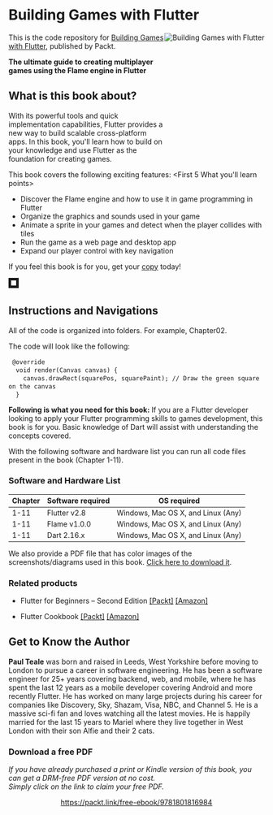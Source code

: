 


# Building Games with Flutter

<a href="https://www.packtpub.com/product/flutter-for-beginners-second-edition/9781800565999?utm_source=github&utm_medium=repository&utm_campaign=9781800565999"><img src="https://static.packt-cdn.com/products/9781801816984/cover/smaller" alt="Building Games with Flutter" height="256px" align="right"></a>

This is the code repository for [Building Games with Flutter](https://www.packtpub.com/product/building-games-with-flutter/9781801816984?utm_source=github&utm_medium=repository&utm_campaign=9781801816984), published by Packt.

**The ultimate guide to creating multiplayer games using the Flame engine in Flutter**

## What is this book about?
With its powerful tools and quick implementation capabilities, Flutter provides a new way to build scalable cross-platform apps. In this book, you'll learn how to build on your knowledge and use Flutter as the foundation for creating games.

This book covers the following exciting features: <First 5 What you'll learn points>
* Discover the Flame engine and how to use it in game programming in Flutter
* Organize the graphics and sounds used in your game
* Animate a sprite in your games and detect when the player collides with tiles
* Run the game as a web page and desktop app
* Expand our player control with key navigation

If you feel this book is for you, get your [copy](https://www.amazon.com/dp/1801816980) today!

<a href="https://www.packtpub.com/?utm_source=github&utm_medium=banner&utm_campaign=GitHubBanner"><img src="https://raw.githubusercontent.com/PacktPublishing/GitHub/master/GitHub.png" 
alt="https://www.packtpub.com/" border="5" /></a>


## Instructions and Navigations
All of the code is organized into folders. For example, Chapter02.

The code will look like the following:
```
 @override
  void render(Canvas canvas) {
    canvas.drawRect(squarePos, squarePaint); // Draw the green square on the canvas
  }

```

**Following is what you need for this book:**
If you are a Flutter developer looking to apply your Flutter programming skills to games development, this book is for you. Basic knowledge of Dart will assist with understanding the concepts covered.

With the following software and hardware list you can run all code files present in the book (Chapter 1-11).

### Software and Hardware List

| Chapter  | Software required                   | OS required                        |
| -------- | ------------------------------------| -----------------------------------|
| 1-11       | Flutter v2.8                     | Windows, Mac OS X, and Linux (Any) |
| 1-11        | Flame v1.0.0            | Windows, Mac OS X, and Linux (Any) |
| 1-11        | Dart 2.16.x            | Windows, Mac OS X, and Linux (Any) |


We also provide a PDF file that has color images of the screenshots/diagrams used in this book. [Click here to download it](https://static.packt-cdn.com/downloads/9781801816984_ColorImages.pdf).

### Related products <Other books you may enjoy>
* Flutter for Beginners – Second Edition [[Packt]](https://www.packtpub.com/product/flutter-for-beginners-second-edition/9781800565999?utm_source=github&utm_medium=repository&utm_campaign=9781800565999) [[Amazon]](https://www.amazon.com/dp/1800565992)

* Flutter Cookbook [[Packt]](https://www.packtpub.com/product/flutter-cookbook/9781838823382?utm_source=github&utm_medium=repository&utm_campaign=9781838823382) [[Amazon]](https://www.amazon.com/dp/1838823387)

## Get to Know the Author
**Paul Teale**
was born and raised in Leeds, West Yorkshire before moving to London to pursue a career in software engineering. He has been a software engineer for 25+ years covering backend, web, and mobile, where he has spent the last 12 years as a mobile developer covering Android and more recently Flutter. He has worked on many large projects during his career for companies like Discovery, Sky, Shazam, Visa, NBC, and Channel 5. He is a massive sci-fi fan and loves watching all the latest movies. He is happily married for the last 15 years to Mariel where they live together in West London with their son Alfie and their 2 cats.




### Download a free PDF

 <i>If you have already purchased a print or Kindle version of this book, you can get a DRM-free PDF version at no cost.<br>Simply click on the link to claim your free PDF.</i>
<p align="center"> <a href="https://packt.link/free-ebook/9781801816984">https://packt.link/free-ebook/9781801816984 </a> </p>